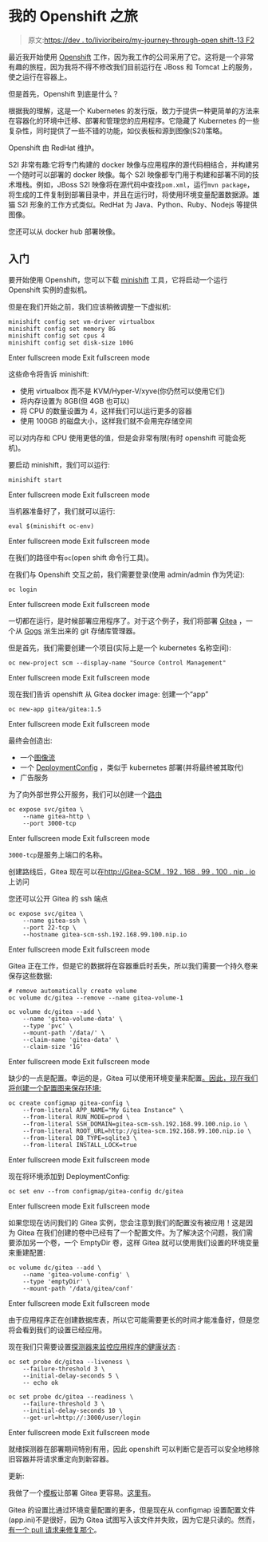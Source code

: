# 我的 Openshift 之旅

> 原文:[https://dev . to/livioribeiro/my-journey-through-open shift-13 F2](https://dev.to/livioribeiro/my-journey-through-openshift-13f2)

最近我开始使用 [Openshift](https://www.openshift.org/) 工作，因为我工作的公司采用了它。这将是一个非常有趣的旅程，因为我将不得不修改我们目前运行在 JBoss 和 Tomcat 上的服务，使之运行在容器上。

但是首先，Openshift 到底是什么？

根据我的理解，这是一个 Kubernetes 的发行版，致力于提供一种更简单的方法来在容器化的环境中迁移、部署和管理您的应用程序。它隐藏了 Kubernetes 的一些复杂性，同时提供了一些不错的功能，如仪表板和源到图像(S2I)策略。

Openshift 由 RedHat 维护。

S2I 非常有趣:它将专门构建的 docker 映像与应用程序的源代码相结合，并构建另一个随时可以部署的 docker 映像。每个 S2I 映像都专门用于构建和部署不同的技术堆栈。例如，JBoss S2I 映像将在源代码中查找`pom.xml`，运行`mvn package`，将生成的工件复制到部署目录中，并且在运行时，将使用环境变量配置数据源。雄猫 S2I 形象的工作方式类似。RedHat 为 Java、Python、Ruby、Nodejs 等提供图像。

您还可以从 docker hub 部署映像。

## 入门

要开始使用 Openshift，您可以下载 [minishift](https://github.com/minishift/minishift/releases) 工具，它将启动一个运行 Openshift 实例的虚拟机。

但是在我们开始之前，我们应该稍微调整一下虚拟机:

```
minishift config set vm-driver virtualbox
minishift config set memory 8G
minishift config set cpus 4
minishift config set disk-size 100G 
```

Enter fullscreen mode Exit fullscreen mode

这些命令将告诉 minishift:

*   使用 virtualbox 而不是 KVM/Hyper-V/xyve(你仍然可以使用它们)
*   将内存设置为 8GB(但 4GB 也可以)
*   将 CPU 的数量设置为 4，这样我们可以运行更多的容器
*   使用 100GB 的磁盘大小，这样我们就不会用完存储空间

可以对内存和 CPU 使用更低的值，但是会非常有限(有时 openshift 可能会死机)。

要启动 minishift，我们可以运行:

```
minishift start 
```

Enter fullscreen mode Exit fullscreen mode

当机器准备好了，我们就可以运行:

```
eval $(minishift oc-env) 
```

Enter fullscreen mode Exit fullscreen mode

在我们的路径中有`oc`(open shift 命令行工具)。

在我们与 Openshift 交互之前，我们需要登录(使用 admin/admin 作为凭证):

```
oc login 
```

Enter fullscreen mode Exit fullscreen mode

一切都在运行，是时候部署应用程序了。对于这个例子，我们将部署 [Gitea](https://gitea.io) ，一个从 [Gogs](https://gogs.io/) 派生出来的 git 存储库管理器。

但是首先，我们需要创建一个项目(实际上是一个 kubernetes 名称空间):

```
oc new-project scm --display-name "Source Control Management" 
```

Enter fullscreen mode Exit fullscreen mode

现在我们告诉 openshift 从 Gitea docker image:
创建一个“app”

```
oc new-app gitea/gitea:1.5 
```

Enter fullscreen mode Exit fullscreen mode

最终会创造出:

*   一个[图像流](https://docs.openshift.org/latest/dev_guide/managing_images.html)
*   一个 [DeploymentConfig](https://docs.openshift.org/latest/dev_guide/deployments/kubernetes_deployments.html) ，类似于 kubernetes 部署(并将最终被其取代)
*   广告服务

为了向外部世界公开服务，我们可以创建一个[路由](https://docs.openshift.org/latest/architecture/networking/routes.html)

```
oc expose svc/gitea \
    --name gitea-http \
    --port 3000-tcp 
```

Enter fullscreen mode Exit fullscreen mode

`3000-tcp`是服务上端口的名称。

创建路线后，Gitea 现在可以在[http://Gitea-SCM . 192 . 168 . 99 . 100 . nip . io](http://gitea-scm.192.168.99.100.nip.io)上访问

您还可以公开 Gitea 的 ssh 端点

```
oc expose svc/gitea \
    --name gitea-ssh \
    --port 22-tcp \
    --hostname gitea-scm-ssh.192.168.99.100.nip.io 
```

Enter fullscreen mode Exit fullscreen mode

Gitea 正在工作，但是它的数据将在容器重启时丢失，所以我们需要一个持久卷来保存这些数据:

```
# remove automatically create volume
oc volume dc/gitea --remove --name gitea-volume-1

oc volume dc/gitea --add \
    --name 'gitea-volume-data' \
    --type 'pvc' \
    --mount-path '/data/' \
    --claim-name 'gitea-data' \
    --claim-size '1G' 
```

Enter fullscreen mode Exit fullscreen mode

缺少的一点是配置。幸运的是，Gitea 可以使用环境变量来配置[。因此，现在我们将创建一个配置图来保存环境:](https://docs.gitea.io/en-us/install-with-docker/) 

```
oc create configmap gitea-config \
    --from-literal APP_NAME="My Gitea Instance" \
    --from-literal RUN_MODE=prod \
    --from-literal SSH_DOMAIN=gitea-scm-ssh.192.168.99.100.nip.io \
    --from-literal ROOT_URL=http://gitea-scm.192.168.99.100.nip.io \
    --from-literal DB_TYPE=sqlite3 \
    --from-literal INSTALL_LOCK=true 
```

Enter fullscreen mode Exit fullscreen mode

现在将环境添加到 DeploymentConfig:

```
oc set env --from configmap/gitea-config dc/gitea 
```

Enter fullscreen mode Exit fullscreen mode

如果您现在访问我们的 Gitea 实例，您会注意到我们的配置没有被应用！这是因为 Gitea 在我们创建的卷中已经有了一个配置文件。为了解决这个问题，我们需要添加另一个卷，一个 EmptyDir 卷，这样 Gitea 就可以使用我们设置的环境变量来重建配置:

```
oc volume dc/gitea --add \
    --name 'gitea-volume-config' \
    --type 'emptyDir' \
    --mount-path '/data/gitea/conf' 
```

Enter fullscreen mode Exit fullscreen mode

由于应用程序正在创建数据库表，所以它可能需要更长的时间才能准备好，但是您将会看到我们的设置已经应用。

现在我们只需要设置[探测器来监控应用程序的健康状态](https://docs.openshift.org/latest/dev_guide/application_health.html) :

```
oc set probe dc/gitea --liveness \
    --failure-threshold 3 \
    --initial-delay-seconds 5 \
    -- echo ok

oc set probe dc/gitea --readiness \
    --failure-threshold 3 \
    --initial-delay-seconds 10 \
    --get-url=http://:3000/user/login 
```

Enter fullscreen mode Exit fullscreen mode

就绪探测器在部署期间特别有用，因此 openshift 可以判断它是否可以安全地移除旧容器并将请求重定向到新容器。

更新:

我做了一个[模板](https://docs.openshift.org/3.9/dev_guide/templates.html)让部署 Gitea 更容易。[这里有](https://github.com/livioribeiro/devops-stuff/blob/master/openshift/gitea-persistent-template.yaml)。

Gitea 的设置比通过环境变量配置的更多，但是现在从 configmap 设置配置文件(app.ini)不是很好，因为 Gitea 试图写入该文件并失败，因为它是只读的。然而，[有一个 pull 请求来修复那个](https://github.com/go-gitea/gitea/pull/4412)。